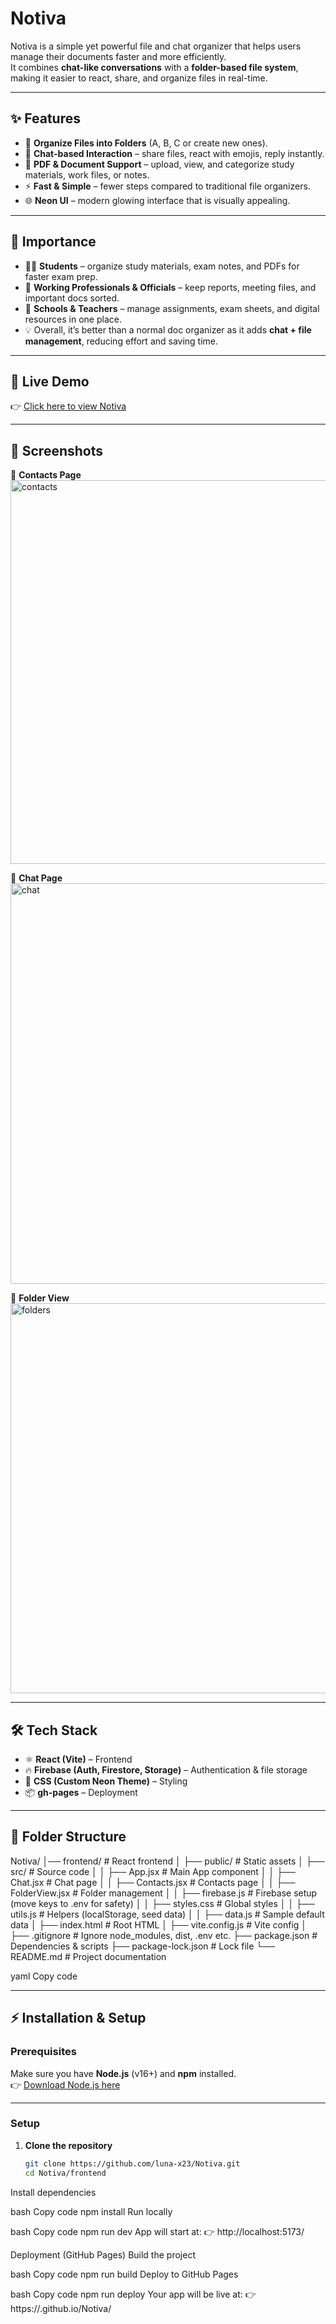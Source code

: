 # Notiva

Notiva is a simple yet powerful file and chat organizer that helps users manage their documents faster and more efficiently.  
It combines **chat-like conversations** with a **folder-based file system**, making it easier to react, share, and organize files in real-time.  

---

## ✨ Features
- 📂 **Organize Files into Folders** (A, B, C or create new ones).  
- 💬 **Chat-based Interaction** – share files, react with emojis, reply instantly.  
- 📑 **PDF & Document Support** – upload, view, and categorize study materials, work files, or notes.  
- ⚡ **Fast & Simple** – fewer steps compared to traditional file organizers.  
- 🌐 **Neon UI** – modern glowing interface that is visually appealing.  

---

## 🎯 Importance
- 👨‍🎓 **Students** – organize study materials, exam notes, and PDFs for faster exam prep.  
- 🏢 **Working Professionals & Officials** – keep reports, meeting files, and important docs sorted.  
- 🏫 **Schools & Teachers** – manage assignments, exam sheets, and digital resources in one place.  
- 💡 Overall, it’s better than a normal doc organizer as it adds **chat + file management**, reducing effort and saving time.  

---

## 🚀 Live Demo
👉 [Click here to view Notiva](https://luna-x23.github.io/Notiva/)

---

## 📸 Screenshots  
🔹 **Contacts Page**  
<img width="1344" height="614" alt="contacts" src="https://github.com/user-attachments/assets/918d4991-d780-48ef-878a-6c54c467c240" />  

🔹 **Chat Page**  
<img width="1364" height="641" alt="chat" src="https://github.com/user-attachments/assets/0d5d42ff-dffe-4818-bdd3-12f060a6c357" />  

🔹 **Folder View**  
<img width="1361" height="624" alt="folders" src="https://github.com/user-attachments/assets/6afe8ec4-a159-412f-a3c7-f83f51fd7e5f" />  

---

## 🛠️ Tech Stack  
- ⚛️ **React (Vite)** – Frontend  
- 🔥 **Firebase (Auth, Firestore, Storage)** – Authentication & file storage  
- 🎨 **CSS (Custom Neon Theme)** – Styling  
- 📦 **gh-pages** – Deployment  

---

## 📂 Folder Structure  

Notiva/
│── frontend/ # React frontend
│ ├── public/ # Static assets
│ ├── src/ # Source code
│ │ ├── App.jsx # Main App component
│ │ ├── Chat.jsx # Chat page
│ │ ├── Contacts.jsx # Contacts page
│ │ ├── FolderView.jsx # Folder management
│ │ ├── firebase.js # Firebase setup (move keys to .env for safety)
│ │ ├── styles.css # Global styles
│ │ ├── utils.js # Helpers (localStorage, seed data)
│ │ ├── data.js # Sample default data
│ ├── index.html # Root HTML
│ ├── vite.config.js # Vite config
│
├── .gitignore # Ignore node_modules, dist, .env etc.
├── package.json # Dependencies & scripts
├── package-lock.json # Lock file
└── README.md # Project documentation

yaml
Copy code

---

## ⚡ Installation & Setup  

### Prerequisites  
Make sure you have **Node.js** (v16+) and **npm** installed.  
👉 [Download Node.js here](https://nodejs.org/)  

---

### Setup  

1. **Clone the repository**  
   ```bash
   git clone https://github.com/luna-x23/Notiva.git
   cd Notiva/frontend
Install dependencies

bash
Copy code
npm install
Run locally

bash
Copy code
npm run dev
App will start at:
👉 http://localhost:5173/

Deployment (GitHub Pages)
Build the project

bash
Copy code
npm run build
Deploy to GitHub Pages

bash
Copy code
npm run deploy
Your app will be live at:
👉 https://<your-username>.github.io/Notiva/



